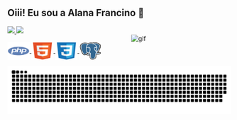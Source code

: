 ## Oiii! Eu sou a Alana Francino 👋
 <div>
  <a href="https://github.com/AlanaFrancino">
  <img height="180em" src="https://github-readme-stats.vercel.app/api?username=AlanaFrancino&show_icons=true&theme=tokyonight&include_all_commits=true&count_private=true"/>
  <img height="180em" src="https://github-readme-stats.vercel.app/api/top-langs/?username=AlanaFrancino&layout=compact&langs_count=7&theme=dracula"/>
  </br>
  <img align="right" alt="gif"  width="170" style="margin:0px 55px 0px 0px" src="https://cdn.discordapp.com/attachments/876130187526438964/876130444930854982/Webp.net-gifmaker.gif">
</div>
<div style="display: inline_block"><br>
  <img align="center" alt="Php" height="40" width="50" src="https://raw.githubusercontent.com/devicons/devicon/master/icons/php/php-plain.svg">
  <img align="center" alt="HTML" height="40" width="50" src="https://raw.githubusercontent.com/devicons/devicon/master/icons/html5/html5-original.svg">
  <img align="center" alt="CSS" height="40" width="50" src="https://raw.githubusercontent.com/devicons/devicon/master/icons/css3/css3-original.svg">
  <img align="center" alt="postgresql" height="40" width="50" src="https://raw.githubusercontent.com/devicons/devicon/master/icons/postgresql/postgresql-original.svg">
  

</div>
<div> 
 
  ![Snake animation](https://github.com/AlanaFrancino/AlanaFrancino/blob/output/github-contribution-grid-snake.svg)
 
</div>
